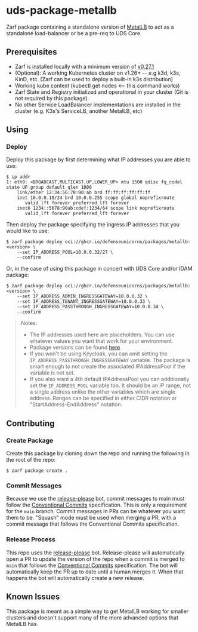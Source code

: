 # uds-package-metallb

Zarf package containing a standalone version of [MetalLB](https://metallb.org/) to act as a standalone load-balancer or be a pre-req to UDS Core.

## Prerequisites

- Zarf is installed locally with a minimum version of [v0.27.1](https://github.com/defenseunicorns/zarf/releases/tag/v0.27.1)
- (Optional): A working Kubernetes cluster on v1.26+ -- e.g k3d, k3s, KinD, etc. (Zarf can be used to deploy a built-in k3s distribution)
- Working kube context (kubectl get nodes <-- this command works)
- Zarf State and Registry initialized and operational in your cluster (Git is not required by this package)
- No other Service LoadBalancer implementations are installed in the cluster (e.g. K3s's ServiceLB, another MetalLB, etc)

## Using

### Deploy

Deploy this package by first determining what IP addresses you are able to use:

```shell
$ ip addr
1: eth0: <BROADCAST,MULTICAST,UP,LOWER_UP> mtu 1500 qdisc fq_codel state UP group default qlen 1000
    link/ether 12:34:56:78:90:ab brd ff:ff:ff:ff:ff:ff
    inet 10.0.0.10/24 brd 10.0.0.255 scope global noprefixroute
       valid_lft forever preferred_lft forever
    inet6 1234::5678:90ab:cdef:1234/64 scope link noprefixroute 
       valid_lft forever preferred_lft forever
```

Then deploy the package specifying the ingress IP addresses that you would like to use:

```shell
$ zarf package deploy oci://ghcr.io/defenseunicorns/packages/metallb:<version> \
    --set IP_ADDRESS_POOL=10.0.0.32/27 \
    --confirm
```

Or, in the case of using this package in concert with UDS Core and/or IDAM package:

```shell
$ zarf package deploy oci://ghcr.io/defenseunicorns/packages/metallb:<version> \
    --set IP_ADDRESS_ADMIN_INGRESSGATEWAY=10.0.0.32 \
    --set IP_ADDRESS_TENANT_INGRESSGATEWAY=10.0.0.33 \
    --set IP_ADDRESS_PASSTHROUGH_INGRESSGATEWAY=10.0.0.34 \
    --confirm
```

> Notes:
>   - The IP addresses used here are placeholders. You can use whatever values you want that work for your environment.
>   - Package versions can be found [here](https://github.com/defenseunicorns/uds-package-metallb/pkgs/container/packages%2Fmetallb)
>   - If you won't be using Keycloak, you can omit setting the `IP_ADDRESS_PASSTHROUGH_INGRESSGATEWAY` variable. The package is smart enough to not create the associated IPAddressPool if the variable is not set.
>   - If you also want a 4th default IPAddressPool you can additionally set the `IP_ADDRESS_POOL` variable too. It should be an IP range, not a single address unlike the other variables which are single address. Ranges can be specified in either CIDR notation or "StartAddress-EndAddress" notation.

## Contributing

### Create Package

Create this package by cloning down the repo and running the following in the root of the repo:

```shell
$ zarf package create .
```

### Commit Messages

Because we use the [release-please](https://github.com/googleapis/release-please) bot, commit messages to main must follow the [Conventional Commits](https://www.conventionalcommits.org/en/v1.0.0/) specification. This is only a requirement for the `main` branch. Commit messages in PRs can be whatever you want them to be. "Squash" mode must be used when merging a PR, with a commit message that follows the Conventional Commits specification.

### Release Process

This repo uses the [release-please](https://github.com/googleapis/release-please) bot. Release-please will automatically open a PR to update the version of the repo when a commit is merged to `main` that follows the [Conventional Commits](https://www.conventionalcommits.org/en/v1.0.0/) specification. The bot will automatically keep the PR up to date until a human merges it. When that happens the bot will automatically create a new release.

## Known Issues

This package is meant as a simple way to get MetalLB working for smaller clusters and doesn't support many of the more advanced options that MetalLB has.
